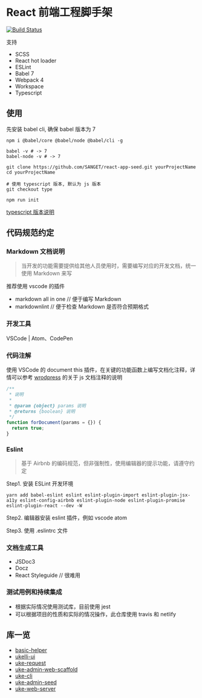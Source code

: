 # React 前端工程脚手架

[![Build Status](https://travis-ci.org/SANGET/react-app-seed.svg?branch=master)](https://travis-ci.org/SANGET/react-app-seed)

支持

- SCSS
- React hot loader
- ESLint
- Babel 7
- Webpack 4
- Workspace
- Typescript

## 使用

先安装 babel cli, 确保 babel 版本为 7

```shell
npm i @babel/core @babel/node @babel/cli -g

babel -v # -> 7
babel-node -v # -> 7
```

```shell
git clone https://github.com/SANGET/react-app-seed.git yourProjectName
cd yourProjectName

# 使用 typescript 版本, 默认为 js 版本
git checkout type

npm run init
```

[typescript 版本说明](https://github.com/SANGET/react-app-seed/tree/type)

## 代码规范约定

### Markdown 文档说明

> 当开发的功能需要提供给其他人员使用时，需要编写对应的开发文档，统一使用 Markdown 来写

推荐使用 vscode 的插件

- markdown all in one // 便于编写 Markdown
- markdownlint        // 便于检查 Markdown 是否符合预期格式

### 开发工具

VSCode | Atom、CodePen

### 代码注解

使用 VSCode 的 document this 插件，在关键的功能函数上编写文档化注释，详情可以参考 [wrodpress](https://make.wordpress.org/core/handbook/best-practices/inline-documentation-standards/javascript/) 的关于 js 文档注释的说明

```js
/**
 * 说明
 *
 * @param {object} params 说明
 * @returns {boolean} 说明
 */
function forDocument(params = {}) {
  return true;
}
```

### Eslint

> 基于 Airbnb 的编码规范，但非强制性，使用编辑器的提示功能，请遵守约定

Step1. 安装 ESLint 开发环境

```shell
yarn add babel-eslint eslint eslint-plugin-import eslint-plugin-jsx-a11y eslint-config-airbnb eslint-plugin-node eslint-plugin-promise eslint-plugin-react --dev -W
```

Step2. 编辑器安装 eslint 插件，例如 vscode atom

Step3. 使用 .eslintrc 文件

### 文档生成工具

- JSDoc3
- Docz
- React Styleguide // 很难用

### 测试用例和持续集成

- 根据实际情况使用测试库，目前使用 jest
- 可以根据项目的性质和实际的情况操作，此仓库使用 travis 和 netlify

## 库一览

- [basic-helper](https://github.com/SANGET/basic-helper-js.git)
- [ukelli-ui](https://github.com/ukelli/ukelli-ui.git)
- [uke-request](https://github.com/SANGET/uke-request.git)
- [uke-admin-web-scaffold](https://github.com/SANGET/uke-admin-web-scaffold.git)
- [uke-cli](https://github.com/SANGET/uke-cli.git)
- [uke-admin-seed](https://github.com/SANGET/uke-admin-seed.git)
- [uke-web-server](https://github.com/SANGET/uke-web-server.git)